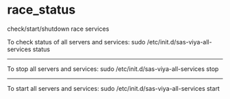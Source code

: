 # race_status
check/start/shutdown race services


To check status of all servers and services:
sudo /etc/init.d/sas-viya-all-services status

----------------------------------------


To stop all servers and services:
sudo /etc/init.d/sas-viya-all-services stop

-----------------------------------------------



To start all servers and services:
sudo /etc/init.d/sas-viya-all-services start

